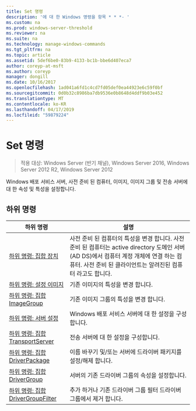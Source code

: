 ```yaml
---
title: Set 명령
description: '에 대 한 Windows 명령을 항목 * * *- '
ms.custom: na
ms.prod: windows-server-threshold
ms.reviewer: na
ms.suite: na
ms.technology: manage-windows-commands
ms.tgt_pltfrm: na
ms.topic: article
ms.assetid: 5def6be0-83b9-4133-bc1b-bbe6d407eca7
author: coreyp-at-msft
ms.author: coreyp
manager: dongill
ms.date: 10/16/2017
ms.openlocfilehash: 1ad041a6fd1c4cd7fd05def0ea44923e6c59f0bf
ms.sourcegitcommit: 0d0b32c8986ba7db9536e0b8648d4ddf9b03e452
ms.translationtype: MT
ms.contentlocale: ko-KR
ms.lasthandoff: 04/17/2019
ms.locfileid: "59879224"
---
```

# <a name="the-set-command"></a>Set 명령

>적용 대상: Windows Server (반기 채널), Windows Server 2016, Windows Server 2012 R2, Windows Server 2012

Windows 배포 서비스 서버, 사전 준비 된 컴퓨터, 이미지, 이미지 그룹 및 전송 서버에 대 한 속성 및 특성을 설정합니다.
## <a name="subcommands"></a>하위 명령
|하위 명령|설명|
|-------|--------|
|[하위 명령: 집합 장치](subcommand-set-device.md)|사전 준비 된 컴퓨터의 특성을 변경 합니다. 사전 준비 된 컴퓨터는 active directory 도메인 서버 (AD DS)에서 컴퓨터 계정 개체에 연결 하는 컴퓨터. 사전 준비 된 클라이언트는 알려진된 컴퓨터 라고도 합니다.|
|[하위 명령: 설정 이미지](subcommand-set-image.md)|기존 이미지의 특성을 변경 합니다.|
|[하위 명령: 집합 ImageGroup](subcommand-set-imagegroup.md)|기존 이미지 그룹의 특성을 변경 합니다.|
|[하위 명령: 서버 설정](subcommand-set-server.md)|Windows 배포 서비스 서버에 대 한 설정을 구성합니다.|
|[하위 명령: 집합 TransportServer](subcommand-set-transportserver.md)|전송 서버에 대 한 설정을 구성합니다.|
|[하위 명령: 집합 DriverPackage](subcommand-set-driverpackage.md)|이름 바꾸기 및/또는 서버에 드라이버 패키지를 설정/해제 합니다.|
|[하위 명령: 집합 DriverGroup](subcommand-set-drivergroup.md)|서버의 기존 드라이버 그룹의 속성을 설정합니다.|
|[하위 명령: 집합 DriverGroupFilter](subcommand-set-drivergroupfilter.md)|추가 하거나 기존 드라이버 그룹 필터 드라이버 그룹에서 제거 합니다.|
